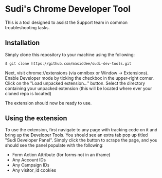 Sudi's Chrome Developer Tool
===================================

This is a tool designed to assist the Support team in common troubleshooting tasks.

## Installation

Simply clone this repository to your machine using the following: 
```bash
$ git clone https://github.com/masiddee/sudi-dev-tools.git
```

Next, visit chrome://extensions (via omnibox or Window -> Extensions). Enable Developer mode by ticking the checkbox in the upper-right corner. Click on the "Load unpacked extension..." button. Select the directory containing your unpacked extension (this will be located where ever your cloned repo is located)

The extension should now be ready to use.

## Using the extension

To use the extension, first navigate to any page with tracking code on it and bring up the Developer Tools. You should see an extra tab pop up titled "Sudi Developer Panel". Simply click the button to scrape the page, and you should see the panel populate with the following:

- Form Action Attribute (for forms not in an iframe)
- Any Account IDs
- Any Campaign IDs
- Any visitor_id cookies